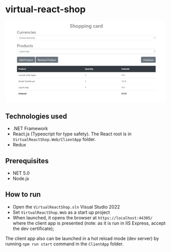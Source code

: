 # virtual-react-shop
![](./screenshots/cart.png)

## Technologies used
* .NET Framework
* React.js (Typescript for type safety). The React root is in `VirtualReactShop.Web/ClientApp` folder.
* Redux


## Prerequisites
* NET 5.0
* Node.js

## How to run
* Open the `VirtualReactShop.sln` Visual Studio 2022
* Set `VirtualReactShop.Web` as a start up project
* When launched, it opens the browser at `https://localhost:44305/` where the client app is presented (note: as it is run in IIS Express, accept the dev certificate);

The client app also can be launched in a hot reload mode (dev server) by running `npm run start` command in the `ClientApp` folder.

